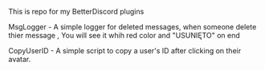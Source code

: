 This is repo for my BetterDiscord plugins

MsgLogger - A simple logger for deleted messages, when someone delete thier message , You will see it whih red color and "USUNIĘTO" on end

CopyUserID - A simple script to copy a user's ID after clicking on their avatar.

